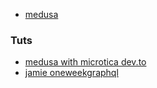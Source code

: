 - [medusa](https://medusajs.com/)




### Tuts
- [medusa with microtica dev.to](https://dev.to/medusajs/deploy-a-medusa-server-on-aws-with-microtica-4840)
-  [jamie oneweekgraphql](https://oneweekgraphql.com/)


